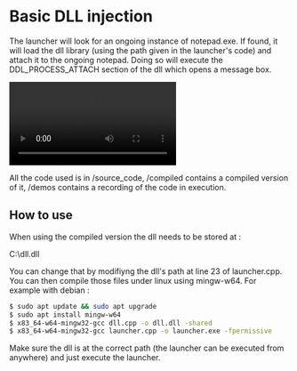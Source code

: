 # Basic DLL injection

The launcher will look for an ongoing instance of notepad.exe. If found, it will load the dll library (using the path given in the launcher's code) and attach it to the ongoing notepad. Doing so will execute the DDL_PROCESS_ATTACH section of the dll which opens a message box.

![Watch a demo here](https://raw.githubusercontent.com/geoffrey-diederichs/Red_team_tools/main/Basic_DLL_injection/Demo/basic_dll_injection_demo.mp4)

All the code used is in /source_code, /compiled contains a compiled version of it, /demos contains a recording of the code in execution.

## How to use

When using the compiled version the dll needs to be stored at :

C:\dll.dll

You can change that by modifiyng the dll's path at line 23 of launcher.cpp.
You can then compile those files under linux using mingw-w64. For example with debian :

```sh
$ sudo apt update && sudo apt upgrade
$ sudo apt install mingw-w64
$ x83_64-w64-mingw32-gcc dll.cpp -o dll.dll -shared
$ x83_64-w64-mingw32-gcc launcher.cpp -o launcher.exe -fpermissive
```

Make sure the dll is at the correct path (the launcher can be executed from anywhere) and just execute the launcher.
